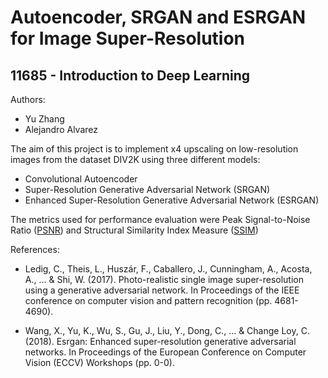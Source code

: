 # Autoencoder, SRGAN and ESRGAN for Image Super-Resolution
## 11685 - Introduction to Deep Learning

Authors:

- Yu Zhang
- Alejandro Alvarez

The aim of this project is to implement x4 upscaling on low-resolution images from the dataset DIV2K using three different models:

- Convolutional Autoencoder
- Super-Resolution Generative Adversarial Network (SRGAN)
- Enhanced Super-Resolution Generative Adversarial Network (ESRGAN)

The metrics used for performance evaluation were Peak Signal-to-Noise Ratio ([PSNR](https://en.wikipedia.org/wiki/Peak_signal-to-noise_ratio#:~:text=Peak%20signal%2Dto%2Dnoise%20ratio%20(PSNR)%20is%20an,the%20fidelity%20of%20its%20representation.)) and Structural Similarity Index Measure ([SSIM](https://en.wikipedia.org/wiki/Structural_similarity#:~:text=The%20structural%20similarity%20index%20measure,the%20similarity%20between%20two%20images.))

References:

- Ledig, C., Theis, L., Huszár, F., Caballero, J., Cunningham, A., Acosta, A., ... & Shi, W. (2017). Photo-realistic single image super-resolution using a generative adversarial network. In Proceedings of the IEEE conference on computer vision and pattern recognition (pp. 4681-4690).

- Wang, X., Yu, K., Wu, S., Gu, J., Liu, Y., Dong, C., ... & Change Loy, C. (2018). Esrgan: Enhanced super-resolution generative adversarial networks. In Proceedings of the European Conference on Computer Vision (ECCV) Workshops (pp. 0-0).